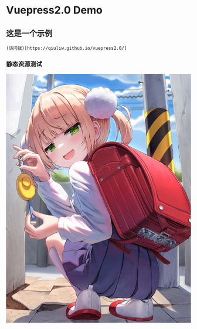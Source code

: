 # Vuepress2.0 Demo

## 这是一个示例

    (访问我)[https://qiuliw.github.io/vuepress2.0/]

### 静态资源测试

![](./assets/113722382_p0.png)
